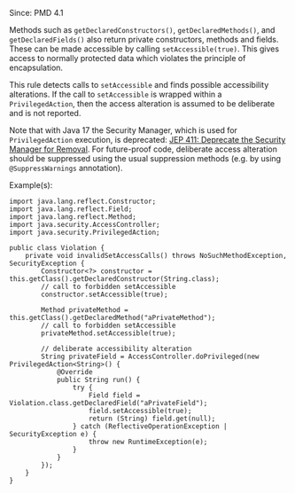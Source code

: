 Since: PMD 4.1

Methods such as `getDeclaredConstructors()`, `getDeclaredMethods()`, and `getDeclaredFields()` also
return private constructors, methods and fields. These can be made accessible by calling `setAccessible(true)`.
This gives access to normally protected data which violates the principle of encapsulation.

This rule detects calls to `setAccessible` and finds possible accessibility alterations.
If the call to `setAccessible` is wrapped within a `PrivilegedAction`, then the access alteration
is assumed to be deliberate and is not reported.

Note that with Java 17 the Security Manager, which is used for `PrivilegedAction` execution,
is deprecated: [JEP 411: Deprecate the Security Manager for Removal](https://openjdk.org/jeps/411).
For future-proof code, deliberate access alteration should be suppressed using the usual
suppression methods (e.g. by using `@SuppressWarnings` annotation).

Example(s):
```
import java.lang.reflect.Constructor;
import java.lang.reflect.Field;
import java.lang.reflect.Method;
import java.security.AccessController;
import java.security.PrivilegedAction;

public class Violation {
    private void invalidSetAccessCalls() throws NoSuchMethodException, SecurityException {
        Constructor<?> constructor = this.getClass().getDeclaredConstructor(String.class);
        // call to forbidden setAccessible
        constructor.setAccessible(true);

        Method privateMethod = this.getClass().getDeclaredMethod("aPrivateMethod");
        // call to forbidden setAccessible
        privateMethod.setAccessible(true);

        // deliberate accessibility alteration
        String privateField = AccessController.doPrivileged(new PrivilegedAction<String>() {
            @Override
            public String run() {
                try {
                    Field field = Violation.class.getDeclaredField("aPrivateField");
                    field.setAccessible(true);
                    return (String) field.get(null);
                } catch (ReflectiveOperationException | SecurityException e) {
                    throw new RuntimeException(e);
                }
            }
        });
    }
}
```
